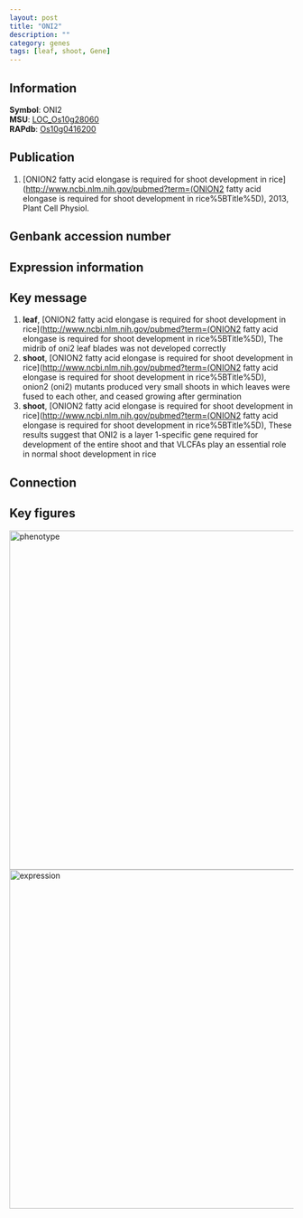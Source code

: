 ```yaml
---
layout: post
title: "ONI2"
description: ""
category: genes
tags: [leaf, shoot, Gene]
---
```


## Information
__Symbol__: ONI2  
__MSU__: [LOC_Os10g28060](http://rice.plantbiology.msu.edu/cgi-bin/ORF_infopage.cgi?orf=LOC_Os10g28060)  
__RAPdb__: [Os10g0416200](http://rapdb.dna.affrc.go.jp/viewer/gbrowse_details/irgsp1?name=Os10g0416200)  

## Publication
1. [ONION2 fatty acid elongase is required for shoot development in rice](http://www.ncbi.nlm.nih.gov/pubmed?term=(ONION2 fatty acid elongase is required for shoot development in rice%5BTitle%5D), 2013, Plant Cell Physiol.

## Genbank accession number

## Expression information

## Key message
1. __leaf__, [ONION2 fatty acid elongase is required for shoot development in rice](http://www.ncbi.nlm.nih.gov/pubmed?term=(ONION2 fatty acid elongase is required for shoot development in rice%5BTitle%5D),  The midrib of oni2 leaf blades was not developed correctly
2. __shoot__, [ONION2 fatty acid elongase is required for shoot development in rice](http://www.ncbi.nlm.nih.gov/pubmed?term=(ONION2 fatty acid elongase is required for shoot development in rice%5BTitle%5D),  onion2 (oni2) mutants produced very small shoots in which leaves were fused to each other, and ceased growing after germination
3. __shoot__, [ONION2 fatty acid elongase is required for shoot development in rice](http://www.ncbi.nlm.nih.gov/pubmed?term=(ONION2 fatty acid elongase is required for shoot development in rice%5BTitle%5D),  These results suggest that ONI2 is a layer 1-specific gene required for development of the entire shoot and that VLCFAs play an essential role in normal shoot development in rice

## Connection

## Key figures
<img src="http://ricencode.github.io/images/ONI2.pheno.png" alt="phenotype"  style="width: 600px;"/>

<img src="http://ricencode.github.io/images/ONI2.exp.png" alt="expression"  style="width: 600px;"/>


